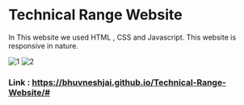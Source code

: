 # Technical Range Website
In This website we used HTML , CSS and Javascript. This website is responsive in nature.


![1](https://user-images.githubusercontent.com/82877515/203636224-c97d4ac1-6f1e-4312-a74a-8a0b8f34cc93.jpg)
![2](https://user-images.githubusercontent.com/82877515/203636237-cffdd89b-7b31-468a-8af6-30f93961ce92.jpg)

### Link : https://bhuvneshjai.github.io/Technical-Range-Website/#
